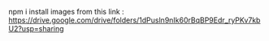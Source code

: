 npm i
install images from this link : https://drive.google.com/drive/folders/1dPusln9nIk60rBqBP9Edr_ryPKv7kbU2?usp=sharing
